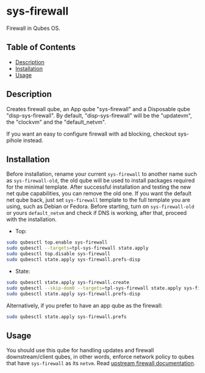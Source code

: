 # sys-firewall

Firewall in Qubes OS.

## Table of Contents

* [Description](#description)
* [Installation](#installation)
* [Usage](#usage)

## Description

Creates firewall qube, an App qube "sys-firewall" and a Disposable qube
"disp-sys-firewall". By default, "disp-sys-firewall" will be the "updatevm",
the "clockvm" and the "default_netvm".

If you want an easy to configure firewall with ad blocking, checkout
sys-pihole instead.

## Installation

Before installation, rename your current `sys-firewall` to another name such
as `sys-firewall-old`, the old qube will be used to install packages required
for the minimal template. After successful installation and testing the new
net qube capabilities, you can remove the old one. If you want the default net
qube back, just set `sys-firewall` template to the full template you are
using, such as Debian or Fedora. Before starting, turn on `sys-firewall-old`
or yours `default_netvm` and check if DNS is working, after that, proceed with
the installation.

- Top:
```sh
sudo qubesctl top.enable sys-firewall
sudo qubesctl --targets=tpl-sys-firewall state.apply
sudo qubesctl top.disable sys-firewall
sudo qubesctl state.apply sys-firewall.prefs-disp
```

- State:
<!-- pkg:begin:post-install -->
```sh
sudo qubesctl state.apply sys-firewall.create
sudo qubesctl --skip-dom0 --targets=tpl-sys-firewall state.apply sys-firewall.install
sudo qubesctl state.apply sys-firewall.prefs-disp
```
<!-- pkg:end:post-install -->

Alternatively, if you prefer to have an app qube as the firewall:
```sh
sudo qubesctl state.apply sys-firewall.prefs
```

## Usage

You should use this qube for handling updates and firewall downstream/client
qubes, in other words, enforce network policy to qubes that have
`sys-firewall` as its `netvm`. Read [upstream firewall
documentation](https://www.qubes-os.org/doc/firewall/).
